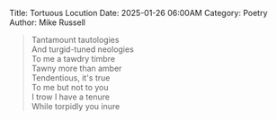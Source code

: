 Title: Tortuous Locution
Date: 2025-01-26 06:00AM
Category: Poetry
Author: Mike Russell

> Tantamount tautologies<br>
And turgid-tuned neologies<br>
To me a tawdry timbre<br>
Tawny more than amber<br>
Tendentious, it's true<br>
To me but not to you<br>
I trow I have a tenure<br>
While torpidly you inure
